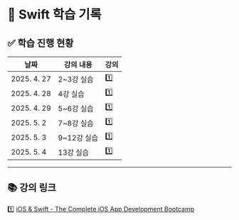 # 📱 Swift 학습 기록

## ✅ 학습 진행 현황

| 날짜         | 강의 내용                                       |  강의   |
|-------------|------------------------------------------------|------|
| 2025. 4. 27 | 2~3강 실습                                    |1️⃣|
| 2025. 4. 28 | 4강 실습                                      |1️⃣|
| 2025. 4. 29 | 5~6강 실습                                    |1️⃣|
| 2025. 5. 2  | 7~8강 실습                                    |1️⃣|
| 2025. 5. 3  | 9~12강 실습                                   |1️⃣|
| 2025. 5. 4  | 13강 실습                                     |1️⃣|

---

## 📚 강의 링크

1️⃣ [iOS & Swift - The Complete iOS App Development Bootcamp](https://www.udemy.com/course/ios-13-app-development-bootcamp/learn/lecture/16253462#questions)
